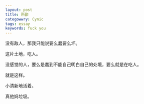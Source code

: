 ```yaml
---
layout: post
title: 所鄙
categowwry: Cynic
tags: essay
keywords: fuck you
---
```


没有敌人，那我只能说要么蠢要么坏。

这片土地，吃人。

没感觉的人，要么是蠢到不能自己明白自己的处境，要么就是在吃人。

就是这样。

小清新地活着。

真他妈垃圾。
